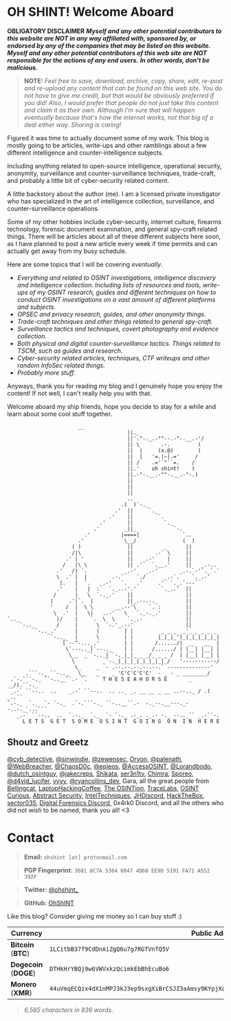 # **OH SHINT! Welcome Aboard**


**OBLIGATORY DISCLAIMER**
***Myself and any other potential contributors to this website are NOT in any way affiliated with, sponsored by, or endorsed by any of the companies that may be listed on this website. Myself and any other potential contributors of this web site are NOT responsible for the actions of any end users.*** 
***In other words, don't be malicious.***


> **NOTE:**
> *Feel free to save, download, archive, copy, share, edit, re-post and re-upload any content that can be found on this web site. You do not have to give me credit, but that would be obviously preferred if you did! Also, I would prefer that people do not just take this content and claim it as their own. Although I'm sure that will happen eventually because that's how the internet works, not that big of a deal either way. Sharing is caring!*


Figured it was time to actually document some of my work. This blog is mostly going to be articles, write-ups and other ramblings about a few different intelligence and counter-intelligence subjects.

Including anything related to open-source intelligence, operational security, anonymity, surveillance and counter-surveillance techniques, trade-craft, and probably a little bit of cyber-security related content. 

A little backstory about the author (me). I am a licensed private investigator who has specialized in the art of intelligence collection, surveillance, and counter-surveillance operations. 

Some of my other hobbies include cyber-security, internet culture, firearms technology, forensic document examination, and general spy-craft related things. There will be articles about all of these different subjects here soon, as I have planned to post a new article every week if time permits and can actually get away from my busy schedule.

Here are some topics that I will be covering *eventually*.

- *Everything and related to OSINT investigations, intelligence discovery and intelligence collection. Including lists of resources and tools, write-ups of my OSINT research, guides and different techniques on how to conduct OSINT investigations on a vast amount of different platforms and subjects.*
- *OPSEC and privacy research, guides, and other anonymity things.*
- *Trade-craft techniques and other things related to general spy-craft.*
- *Surveillance tactics and techniques, covert photography and evidence collection.*
- *Both physical and digital counter-surveillance tactics. Things related to TSCM, such as guides and research.*
- *Cyber-security related articles, techniques, CTF writeups and other random InfoSec related things.*
- *Probably more stuff.*

Anyways, thank you for reading my blog and I genuinely hope you enjoy the content! If not well, I can't really help you with that. 

Welcome aboard my ship friends, hope you decide to stay for a while and learn about some cool stuff together.

```
				       __
                                       ||._
                                       ||'."-._.-""--.-"-.__.-'/
                                       || \       .-.         (
                                       ||  |     (x.@)        )
                                       ||  |   '=.|~|.='     /
                                       || /    .='`"``=.    /
                                       ||.'    oh shint!    (
                                       ||.-"-.__.-""-.__.-"-.)
                                       ||
                                       ||
                                       ||
                                       ..
                                     .(  )`-._
                                   .'  ||     `._
                                 .'    ||        `.
                              .'       ||          `._
                            .'        _||_            `-.
                         .'          |====|              `..
                       .'             \__/               (  )
                     ( )               ||          _      ||
                     /|\               ||       .-` \     ||
                   .' | '              ||   _.-'    |     ||
                  /   |\ \             || .'   `.__.'     ||   _.-..
                .'   /| `.            _.-'   _.-'       _.-.`-'`._`.`
                \  .' |  |        .-.`    `./      _.-`.    `._.-'
                 |.   |  `.   _.-'   `.   .'     .'  `._.`---`
                .'    |   |  :   `._..-'.'        `._..'  ||
               /      |   \  `-._.'    ||                 ||
              |     .'|`.  |           ||_.--.-._         ||
              '    /  |  \ \       __.--'\    `. :        ||
               \  .'  |   \|   ..-'   \   `._-._.'        ||
`.._            |/    |    `.  \  \    `._.-              ||
    `-.._       /     |      \  `-.'_.--'                 ||
         `-.._.'      |      |        | |         _ _ _  _'_ _ _ _ _
              `-.._   |      \        | |        |_|_|_'|_|_|_|_|_|_|
                  [`--^-..._.'        | |       /....../|  __   __  |
                   \`---.._|`--.._    | |      /....../ | |__| |__| |
                    \__  _ `-.._| `-._|_|_ _ _/_ _ _ /  | |__| |__| |
                     \         _`-._|_|_|_|_|_|_|_|_/   '-----------/
                      \_     _  - .--.--.--.--.--.` --------------'
      .```-._ ``-.._   \__   _    _ 'C'C'C'C'C'  - _ - _ ________/
 .`-.```-._ ``-..__``.- `.     T H E S E A H O R S E       _  __/(.``-._ 
 _.-` ``--..  ..    _.-` ``--..  .. .._ _. __ __ _ __ ..--.._ / .( _..`` 
`.-._  `._  `- `-._  .`-.```-._ ``-..__``.-  -._--.__---._--..-._`...```   
   _.-` ``--..  ..  `.-._  `._  `- `-._ .-_. ._.- -._ --.._`` _.-``-.
     L E T S  G E T  S O M E  O S I N T  G O I N G  O N  I N  H E R E
```

## Shoutz and Greetz

[@cyb_detective](https://twitter.com/cyb_detective), [@sinwindie](https://twitter.com/sinwindie), [@zewensec](https://twitter.com/zewensec), [Oryon](https://github.com/oryon-osint), [@palenath](https://twitter.com/palenath), [@WebBreacher](https://twitter.com/WebBreacher), [@ChaosD0c](https://twitter.com/ChaosD0c), [@epieos](https://twitter.com/epieos), [@AccessOSINT](https://twitter.com/AccessOSINT), [@Lorandbodo](https://twitter.com/Lorandbodo), [@dutch_osintguy](https://twitter.com/dutch_osintguy), [@jakecreps](https://twitter.com/jakecreps), [Shikata](https://twitter.com/_shikata_), [ser3n1ty](https://ser3n1ty.com), [Chimra](https://twitter.com/Blessed_Chimra), [Sporeo](https://twitter.com/SporeoTheOreo), [@d4vid_lucifer](https://twitter.com/d4vid_lucifer), [yyyy](https://teachyourselfinfosec.com), [@ryancollins_dev](https://twitter.com/ryancollins_dev), Gara, all the great people from [Bellingcat](https://www.bellingcat.com), [LaptopHackingCoffee](https://disboard.org/server/326839256758616068), [The OSINTion](https://www.theosintion.com), [TraceLabs](https://www.tracelabs.org), [OSINT Curious](https://osintcurio.us), [Abstract Security](https://abstract-security.lugons.org), [IntelTechniques](https://inteltechniques.com), [JHDiscord](https://www.johnhammond.org), [HackTheBox](https://hackthebox.eu), [sector035](https://sector035.nl), [Digital Forensics Discord](https://github.com/Digital-Forensics-Discord-Server), 0x4rk0 Discord, and all the others who did not wish to be named, thank you all! <3

# **Contact**

> **Email:** `ohshint [at] protonmail.com`

> **PGP Fingerprint:** `3681 8C7A 5364 6047 4D68 EE9D 5191 FA71 A552 392F`

> **Twitter:** [@ohshint_](https://twitter.com/ohshint_)

> **GitHub:** [OhShINT](https://github.com/ohshint) 

Like this blog? Consider giving me money so I can buy stuff :)

| Currency                | Public Address                                               |
| ----------------------- | ------------------------------------------------------------ |
| **Bitcoin** (**BTC**)   | `1LCitbB37f9CdDnAiZgQ6u7g7RGTVnfQ5V`                         |
| **Dogecoin** (**DOGE**) | `DTHkHrYBQj9w6VWVxkzQcimkEbBhEcuBo6`                         |
| **Monero** (**XMR**)    | `44uVmqECQzx4dX1nMPJ3kJ3ep9sxgXiBrCSJZ3aAmsy9KYpjXoeq7ivPyQxW1BNnx9MiwuH3nZNPPBU76mndoNwaQSUMbFf` |

> *6,585 characters in 836 words.*
